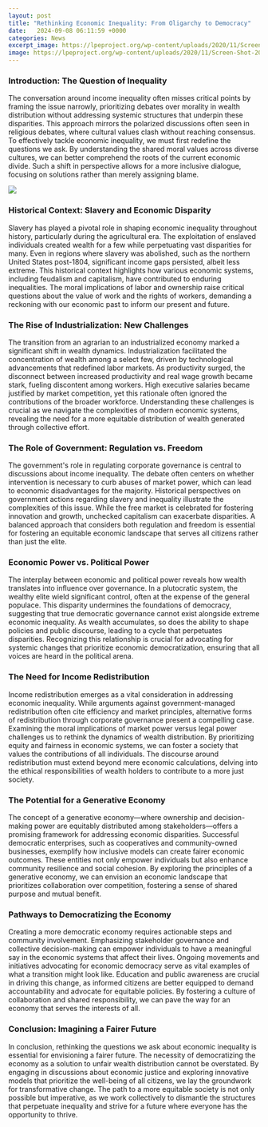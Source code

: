 ```yaml
---
layout: post
title: "Rethinking Economic Inequality: From Oligarchy to Democracy"
date:   2024-09-08 06:11:59 +0000
categories: News
excerpt_image: https://lpeproject.org/wp-content/uploads/2020/11/Screen-Shot-2020-11-11-at-4.42.15-PM.png
image: https://lpeproject.org/wp-content/uploads/2020/11/Screen-Shot-2020-11-11-at-4.42.15-PM.png
---
```


### Introduction: The Question of Inequality
The conversation around income inequality often misses critical points by framing the issue narrowly, prioritizing debates over morality in wealth distribution without addressing systemic structures that underpin these disparities. This approach mirrors the polarized discussions often seen in religious debates, where cultural values clash without reaching consensus. To effectively tackle economic inequality, we must first redefine the questions we ask. By understanding the shared moral values across diverse cultures, we can better comprehend the roots of the current economic divide. Such a shift in perspective allows for a more inclusive dialogue, focusing on solutions rather than merely assigning blame.

![](https://lpeproject.org/wp-content/uploads/2020/11/Screen-Shot-2020-11-11-at-4.42.15-PM.png)
### Historical Context: Slavery and Economic Disparity
Slavery has played a pivotal role in shaping economic inequality throughout history, particularly during the agricultural era. The exploitation of enslaved individuals created wealth for a few while perpetuating vast disparities for many. Even in regions where slavery was abolished, such as the northern United States post-1804, significant income gaps persisted, albeit less extreme. This historical context highlights how various economic systems, including feudalism and capitalism, have contributed to enduring inequalities. The moral implications of labor and ownership raise critical questions about the value of work and the rights of workers, demanding a reckoning with our economic past to inform our present and future.
### The Rise of Industrialization: New Challenges
The transition from an agrarian to an industrialized economy marked a significant shift in wealth dynamics. Industrialization facilitated the concentration of wealth among a select few, driven by technological advancements that redefined labor markets. As productivity surged, the disconnect between increased productivity and real wage growth became stark, fueling discontent among workers. High executive salaries became justified by market competition, yet this rationale often ignored the contributions of the broader workforce. Understanding these challenges is crucial as we navigate the complexities of modern economic systems, revealing the need for a more equitable distribution of wealth generated through collective effort.
### The Role of Government: Regulation vs. Freedom
The government's role in regulating corporate governance is central to discussions about income inequality. The debate often centers on whether intervention is necessary to curb abuses of market power, which can lead to economic disadvantages for the majority. Historical perspectives on government actions regarding slavery and inequality illustrate the complexities of this issue. While the free market is celebrated for fostering innovation and growth, unchecked capitalism can exacerbate disparities. A balanced approach that considers both regulation and freedom is essential for fostering an equitable economic landscape that serves all citizens rather than just the elite.
### Economic Power vs. Political Power
The interplay between economic and political power reveals how wealth translates into influence over governance. In a plutocratic system, the wealthy elite wield significant control, often at the expense of the general populace. This disparity undermines the foundations of democracy, suggesting that true democratic governance cannot exist alongside extreme economic inequality. As wealth accumulates, so does the ability to shape policies and public discourse, leading to a cycle that perpetuates disparities. Recognizing this relationship is crucial for advocating for systemic changes that prioritize economic democratization, ensuring that all voices are heard in the political arena.
### The Need for Income Redistribution
Income redistribution emerges as a vital consideration in addressing economic inequality. While arguments against government-managed redistribution often cite efficiency and market principles, alternative forms of redistribution through corporate governance present a compelling case. Examining the moral implications of market power versus legal power challenges us to rethink the dynamics of wealth distribution. By prioritizing equity and fairness in economic systems, we can foster a society that values the contributions of all individuals. The discourse around redistribution must extend beyond mere economic calculations, delving into the ethical responsibilities of wealth holders to contribute to a more just society.
### The Potential for a Generative Economy
The concept of a generative economy—where ownership and decision-making power are equitably distributed among stakeholders—offers a promising framework for addressing economic disparities. Successful democratic enterprises, such as cooperatives and community-owned businesses, exemplify how inclusive models can create fairer economic outcomes. These entities not only empower individuals but also enhance community resilience and social cohesion. By exploring the principles of a generative economy, we can envision an economic landscape that prioritizes collaboration over competition, fostering a sense of shared purpose and mutual benefit.
### Pathways to Democratizing the Economy
Creating a more democratic economy requires actionable steps and community involvement. Emphasizing stakeholder governance and collective decision-making can empower individuals to have a meaningful say in the economic systems that affect their lives. Ongoing movements and initiatives advocating for economic democracy serve as vital examples of what a transition might look like. Education and public awareness are crucial in driving this change, as informed citizens are better equipped to demand accountability and advocate for equitable policies. By fostering a culture of collaboration and shared responsibility, we can pave the way for an economy that serves the interests of all.
### Conclusion: Imagining a Fairer Future
In conclusion, rethinking the questions we ask about economic inequality is essential for envisioning a fairer future. The necessity of democratizing the economy as a solution to unfair wealth distribution cannot be overstated. By engaging in discussions about economic justice and exploring innovative models that prioritize the well-being of all citizens, we lay the groundwork for transformative change. The path to a more equitable society is not only possible but imperative, as we work collectively to dismantle the structures that perpetuate inequality and strive for a future where everyone has the opportunity to thrive.